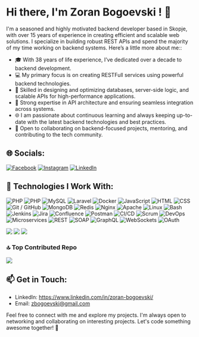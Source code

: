 # Hi there, I'm Zoran Bogoevski ! 👋
I'm a seasoned and highly motivated backend developer based in Skopje, with over 15 years of experience in creating 
efficient and scalable web solutions. I specialize in building robust REST APIs and spend the majority of my time working on backend systems. Here’s a little more about me::

- 🎓 With 38 years of life experience, I’ve dedicated over a decade to backend development.
- 💻 My primary focus is on creating RESTFull services using powerful backend technologies.
- 🌟 Skilled in designing and optimizing databases, server-side logic, and scalable APIs for high-performance 
  applications.
- 🔄 Strong expertise in API architecture and ensuring seamless integration across systems.
- 🌐 I am passionate about continuous learning and always keeping up-to-date with the latest backend technologies and 
  best practices.
- 🤝 Open to collaborating on backend-focused projects, mentoring, and contributing to the tech community.

## 🌐 Socials:
[![Facebook](https://img.shields.io/badge/Facebook-%231877F2.svg?logo=Facebook&logoColor=white)](https://facebook.com/Sefot) [![Instagram](https://img.shields.io/badge/Instagram-%23E4405F.svg?logo=Instagram&logoColor=white)](https://instagram.com/zoranshefot) [![LinkedIn](https://img.shields.io/badge/LinkedIn-%230077B5.svg?logo=linkedin&logoColor=white)](https://linkedin.com/in/martin-karadzinov-3a8087b1)

## 🔧 Technologies I Work With:

![PHP](https://img.shields.io/badge/-PHP-333333?style=for-the-badge&logo=php)
![PHP](https://img.shields.io/badge/-PHPOOP-333333?style=for-the-badge&logo=php)
![MySQL](https://img.shields.io/badge/-MySQL-333333?style=for-the-badge&logo=mysql)
![Laravel](https://img.shields.io/badge/-LARAVEL-333333?style=for-the-badge&logo=laravel)
![Docker](https://img.shields.io/badge/-DOCKER-333333?style=for-the-badge&logo=docker)
![JavaScript](https://img.shields.io/badge/-JavaScript-333333?style=for-the-badge&logo=javascript)
![HTML](https://img.shields.io/badge/-HTML-333333?style=for-the-badge&logo=html5)
![CSS](https://img.shields.io/badge/-CSS-333333?style=for-the-badge&logo=css3)
![Git / GitHub](https://img.shields.io/badge/-Git/GitHub-333333?style=for-the-badge&logo=github)
![MongoDB](https://img.shields.io/badge/-MongoDB-333333?style=for-the-badge&logo=mongodb)
![Redis](https://img.shields.io/badge/-Redis-333333?style=for-the-badge&logo=redis)
![Nginx](https://img.shields.io/badge/-Nginx-333333?style=for-the-badge&logo=nginx)
![Apache](https://img.shields.io/badge/-Apache-333333?style=for-the-badge&logo=apache)
![Linux](https://img.shields.io/badge/-Linux-333333?style=for-the-badge&logo=linux)
![Bash](https://img.shields.io/badge/-Bash-333333?style=for-the-badge&logo=gnu-bash)
![Jenkins](https://img.shields.io/badge/-Jenkins-333333?style=for-the-badge&logo=jenkins)
![Jira](https://img.shields.io/badge/-Jira-333333?style=for-the-badge&logo=jira)
![Confluence](https://img.shields.io/badge/-Confluence-333333?style=for-the-badge&logo=confluence)
![Postman](https://img.shields.io/badge/-Postman-333333?style=for-the-badge&logo=postman)
![CI/CD](https://img.shields.io/badge/-CI/CD-333333?style=for-the-badge&logo=jenkins)
![Scrum](https://img.shields.io/badge/-Scrum-333333?style=for-the-badge&logo=agile)
![DevOps](https://img.shields.io/badge/-DevOps-333333?style=for-the-badge&logo=devops)
![Microservices](https://img.shields.io/badge/-Microservices-333333?style=for-the-badge&logo=microservices)
![REST](https://img.shields.io/badge/-REST-333333?style=for-the-badge&logo=rest)
![SOAP](https://img.shields.io/badge/-SOAP-333333?style=for-the-badge&logo=soap)
![GraphQL](https://img.shields.io/badge/-GraphQL-333333?style=for-the-badge&logo=graphql)
![WebSockets](https://img.shields.io/badge/-WebSockets-333333?style=for-the-badge&logo=websocket)
![OAuth](https://img.shields.io/badge/-OAuth-333333?style=for-the-badge&logo=oauth)

![](https://github-readme-stats.vercel.app/api?username=kalimeromk&theme=dracula&hide_border=false&include_all_commits=false&count_private=false)
![](https://github-readme-streak-stats.herokuapp.com/?user=kalimeromk&theme=dracula&hide_border=false)
![](https://github-readme-stats.vercel.app/api/top-langs/?username=kalimeromk&theme=dracula&hide_border=false&include_all_commits=false&count_private=false&layout=compact&card_width=445&langs_count=8)





### 🔝 Top Contributed Repo
![](https://github-contributor-stats.vercel.app/api?username=kalimeromk&limit=5&theme=dark&combine_all_yearly_contributions=true)

## 📫 Get in Touch:

- LinkedIn: https://www.linkedin.com/in/zoran-bogoevski/
- Email: zbogoevski@gmail.com

Feel free to connect with me and explore my projects. I'm always open to networking and collaborating on interesting projects. Let's code something awesome together! 🚀